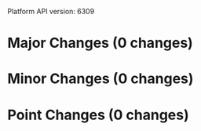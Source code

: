 Platform API version: 6309


# Major Changes (0 changes)


# Minor Changes (0 changes)


# Point Changes (0 changes)
